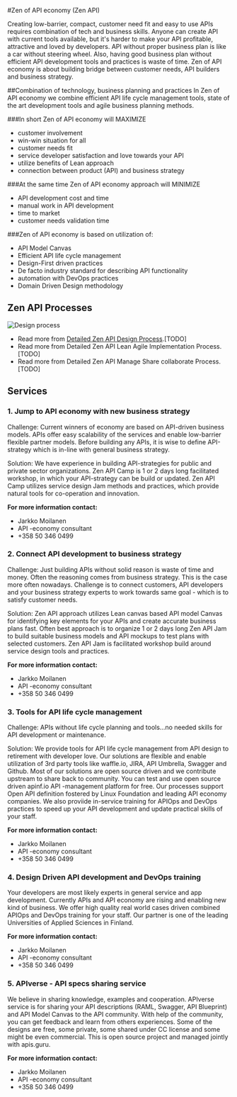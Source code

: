 #Zen of API economy (Zen API)

Creating low-barrier, compact, customer need fit and easy to use APIs requires combination of tech and business skills. Anyone can create API with current tools available, but it's harder to make your API profitable, attractive and loved by developers.  API without proper business plan is like a car without steering wheel. Also, having good business plan without efficient API development tools and practices is waste of time. Zen of API economy is about building bridge between customer needs, API builders and business strategy.

##Combination of technology, business planning and practices
In Zen of API economy we combine efficient API life cycle management tools, state  of the art development tools and agile business planning methods. 

###In short Zen of API economy will MAXIMIZE
* customer involvement
* win-win situation for all
* customer needs fit
* service developer satisfaction and love towards your API
* utilize benefits of Lean approach
* connection between product (API) and business strategy

###At the same time Zen of API economy approach will MINIMIZE
* API development cost and time
* manual work in API development
* time to market
* customer needs validation time


###Zen of API economy is based on utilization of:
* API Model Canvas
* Efficient API life cycle management
* Design-First driven practices
* De facto industry standard for describing  API functionality
* automation with DevOps  practices
* Domain Driven Design methodology

## Zen API Processes

![Design process](https://raw.githubusercontent.com/zenapi/description/master/images/apizen-top-level.png)

* Read more from [Detailed Zen API Design Process](https://github.com/zenapi/description/blob/master/zen-api-design-process.md).[TODO]
* Read more from Detailed Zen API Lean Agile Implementation Process.[TODO]
* Read more from Detailed Zen API Manage Share collaborate Process.[TODO]

## Services
### 1. Jump to API economy with new business strategy

Challenge: Current winners of economy are based on API-driven business models. APIs offer easy scalability of the services and enable low-barrier flexible partner models. Before building any APIs, it is wise to define API-strategy which is in-line with general business strategy. 

Solution: We have experience in building API-strategies for public and private sector organizations. Zen API Camp is 1 or 2 days long facilitated workshop, in which your API-strategy can be build or updated. Zen  API Camp utilizes service design Jam methods and practices, which provide natural tools for co-operation and innovation. 

**For more information contact:**
* Jarkko Moilanen
* API -economy  consultant
* +358 50 346 0499

### 2. Connect API development to business strategy

Challenge: Just building APIs without solid reason is waste of time and money. Often the reasoning comes from business strategy. This is the case more often nowadays. Challenge is to connect customers, API developers and your business strategy experts to work towards same goal - which is to satisfy customer needs. 

Solution: Zen API approach utilizes Lean canvas based API model Canvas for identifying key elements for your APIs and create accurate business plans fast. Often best approach is to organize 1 or 2 days long Zen API Jam to build suitable business models and API mockups to test plans with selected customers. Zen API Jam is facilitated workshop build around service design tools and practices. 

**For more information contact:**
* Jarkko Moilanen
* API -economy  consultant
* +358 50 346 0499

### 3. Tools for API life cycle management

Challenge: APIs without life cycle planning and tools...no needed skills for API development or maintenance. 

Solution: We provide tools for API life cycle management from API design to retirement with developer love. Our solutions are flexible and enable utilization of 3rd party tools like waffle.io, JIRA, API Umbrella, Swagger and Github. Most of our solutions are open source driven and we contribute upstream to share back to community. You can test and use open source driven apinf.io  API -management platform for free. Our processes support Open API definition  fostered by Linux Foundation and leading API economy companies. We also proviide in-service training for APIOps and DevOps practices to speed up your API development and update practical skills of your staff. 

**For more information contact:**
* Jarkko Moilanen
* API -economy  consultant
* +358 50 346 0499

### 4. Design Driven API development and DevOps training

Your developers are most likely experts in general service and app development. Currently APIs and API economy are rising and enabling new kind of business. We offer high quality real world cases driven combined APIOps and DevOps training for your staff. Our partner is one of the leading Universities of Applied Sciences in Finland. 

**For more information contact:**
* Jarkko Moilanen
* API -economy  consultant
* +358 50 346 0499

### 5. APIverse - API specs sharing service

We believe in sharing knowledge, examples and cooperation. APIverse service is for sharing your API descriptions (RAML, Swagger, API  Blueprint) and  API Model Canvas to the API community. With help of the community, you can get feedback and  learn from others experiences. Some of the designs are free, some private, some shared under CC license and some might be even commercial. This is open source project and managed jointly with apis.guru. 

**For more information contact:**
* Jarkko Moilanen
* API -economy  consultant
* +358 50 346 0499
